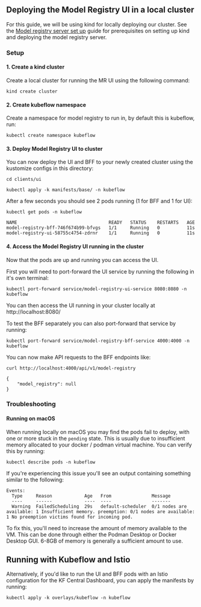 [Model registry server set up]: ../../bff/docs/dev-guide.md

## Deploying the Model Registry UI in a local cluster

For this guide, we will be using kind for locally deploying our cluster. See
the [Model registry server set up] guide for prerequisites on setting up kind 
and deploying the model registry server.

### Setup
#### 1. Create a kind cluster
Create a local cluster for running the MR UI using the following command:
```shell
kind create cluster
```

#### 2. Create kubeflow namespace
Create a namespace for model registry to run in, by default this is kubeflow, run:
```shell
kubectl create namespace kubeflow
```

#### 3. Deploy Model Registry UI to cluster
You can now deploy the UI and BFF to your newly created cluster using the kustomize configs in this directory:
```shell
cd clients/ui

kubectl apply -k manifests/base/ -n kubeflow
```

After a few seconds you should see 2 pods running (1 for BFF and 1 for UI):
```shell
kubectl get pods -n kubeflow
```
```
NAME                                  READY   STATUS    RESTARTS   AGE
model-registry-bff-746f674b99-bfvgs   1/1     Running   0          11s
model-registry-ui-58755c4754-zdrnr    1/1     Running   0          11s
```

#### 4. Access the Model Registry UI running in the cluster
Now that the pods are up and running you can access the UI.

First you will need to port-forward the UI service by running the following in it's own terminal:
```shell
kubectl port-forward service/model-registry-ui-service 8080:8080 -n kubeflow
```

You can then access the UI running in your cluster locally at http://localhost:8080/

To test the BFF separately you can also port-forward that service by running:
```shell
kubectl port-forward service/model-registry-bff-service 4000:4000 -n kubeflow
```

You can now make API requests to the BFF endpoints like:
```shell
curl http://localhost:4000/api/v1/model-registry
```
```
{
    "model_registry": null
}
```

### Troubleshooting

#### Running on macOS
When running locally on macOS you may find the pods fail to deploy, with one or more stuck in the `pending` state. This is usually due to insufficient memory allocated to your docker / podman virtual machine. You can verify this by running:
```shell
kubectl describe pods -n kubeflow
```
If you're experiencing this issue you'll see an output containing something similar to the following:
```
Events:
  Type     Reason            Age   From               Message
  ----     ------            ----  ----               -------
  Warning  FailedScheduling  29s   default-scheduler  0/1 nodes are available: 1 Insufficient memory. preemption: 0/1 nodes are available: 1 No preemption victims found for incoming pod.
```

To fix this, you'll need to increase the amount of memory available to the VM. This can be done through either the Podman Desktop or Docker Desktop GUI. 6-8GB of memory is generally a sufficient amount to use.

## Running with Kubeflow and Istio
Alternatively, if you'd like to run the UI and BFF pods with an Istio configuration for the KF Central Dashboard, you can apply the manifests by running:
```shell
kubectl apply -k overlays/kubeflow -n kubeflow
```